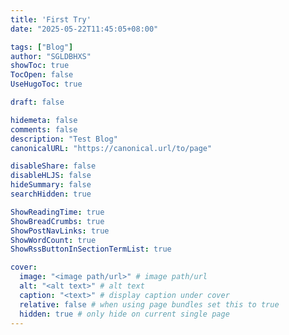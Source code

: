 ```yaml
---
title: 'First Try'
date: "2025-05-22T11:45:05+08:00"

tags: ["Blog"]
author: "SGLDBHXS"
showToc: true
TocOpen: false
UseHugoToc: true

draft: false

hidemeta: false
comments: false
description: "Test Blog"
canonicalURL: "https://canonical.url/to/page"

disableShare: false
disableHLJS: false
hideSummary: false
searchHidden: true

ShowReadingTime: true
ShowBreadCrumbs: true
ShowPostNavLinks: true
ShowWordCount: true
ShowRssButtonInSectionTermList: true

cover:
  image: "<image path/url>" # image path/url
  alt: "<alt text>" # alt text
  caption: "<text>" # display caption under cover
  relative: false # when using page bundles set this to true
  hidden: true # only hide on current single page
---
```

